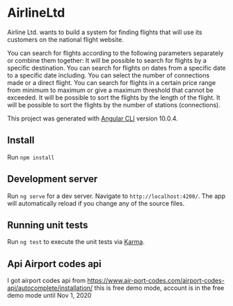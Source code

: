 # AirlineLtd

Airline Ltd. wants to build a system for finding flights that will use its customers on the national flight website.

You can search for flights according to the following parameters separately or combine them together:
It will be possible to search for flights by a specific destination.
You can search for flights on dates from a specific date to a specific date including.
You can select the number of connections made or a direct flight.
You can search for flights in a certain price range from minimum to maximum or give a maximum threshold that cannot be exceeded.
It will be possible to sort the flights by the length of the flight.
It will be possible to sort the flights by the number of stations (connections).


This project was generated with [Angular CLI](https://github.com/angular/angular-cli) version 10.0.4.

## Install

Run `npm install`

## Development server

Run `ng serve` for a dev server. Navigate to `http://localhost:4200/`. The app will automatically reload if you change any of the source files.

## Running unit tests

Run `ng test` to execute the unit tests via [Karma](https://karma-runner.github.io).

## Api Airport codes api

I got airport codes api from https://www.air-port-codes.com/airport-codes-api/autocomplete/installation/
this is free demo mode, account is in the free demo mode until Nov 1, 2020
